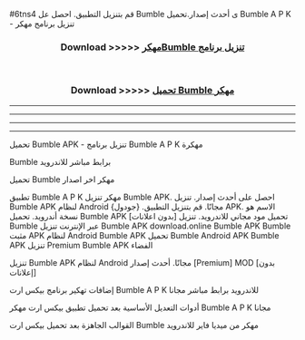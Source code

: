 #6tns4 قم بتنزيل التطبيق. احصل عل Bumble ى أحدث إصدار.تحميل Bumble A P K - تنزيل برنامج مهكر



<div align="center">
<h3>Download >>>>> <a href="https://ar-sites.web.app/?ar= Bumble">مهكرBumble تنزيل برنامج</a></h3><br>

<h3>Download >>>>> <a href="https://ar-sites.web.app/?ar= Bumble">تحميل Bumble مهكر</a></h3>
</div>


----------------------------------------------------------

----------------------------------------------------------

----------------------------------------------------------

----------------------------------------------------------


تحميل Bumble APK - تنزيل برنامج Bumble A P K مهكرة

Bumble برابط مباشر للاندرويد

تحميل Bumble مهكر اخر اصدار

تطبيق Bumble A P K مهكر
تنزيل Bumble APK. احصل على أحدث إصدار.
تنزيل Bumble APK لنظام Android مجانًا.
قم بتنزيل التطبيق. {جودول} APK. الاسم هو نسخة أندرويد.
تحميل Bumble APK [بدون اعلانات]
تحميل مود مجاني للاندرويد.
تنزيل Bumble عبر الإنترنت
تنزيل Bumble APK
download.online Bumble APK
Bumble مثبت APK لنظام Android
Bumble APK
تحميل Bumble Android APK
Bumble APK تنزيل Premium
Bumble APK الفضاء

تنزيل Bumble APK لنظام Android مجانًا. أحدث إصدار [Premium] MOD [بدون إعلانات]

إضافات تهكير برنامج بيكس ارت Bumble A P K للاندرويد برابط مباشر مجانا

أدوات التعديل الأساسية بعد تحميل تطبيق بيكس ارت مهكر Bumble A P K مجانا

القوالب الجاهزة بعد تحميل بيكس ارت Bumble مهكر من ميديا فاير للاندرويد



